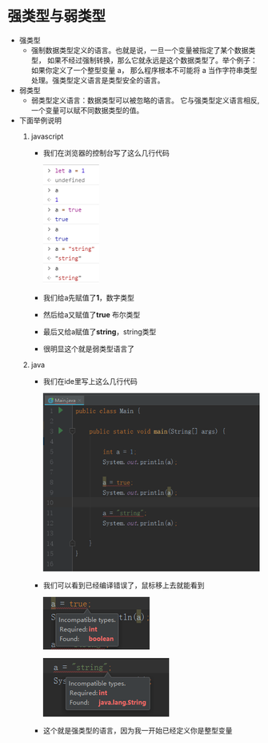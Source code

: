 # 强类型与弱类型

* 强类型
    * 强制数据类型定义的语言。也就是说，一旦一个变量被指定了某个数据类型，
        如果不经过强制转换，那么它就永远是这个数据类型了。举个例子：
        如果你定义了一个整型变量 a，
        那么程序根本不可能将 a 当作字符串类型处理。强类型定义语言是类型安全的语言。
* 弱类型
    * 弱类型定义语言：数据类型可以被忽略的语言。
        它与强类型定义语言相反, 一个变量可以赋不同数据类型的值。
* 下面举例说明
    1. javascript
        
        * 我们在浏览器的控制台写了这么几行代码
        
            ![](./images/js控制台.jpg)
            
        * 我们给a先赋值了**1**，数字类型
        * 然后给a又赋值了**true** 布尔类型
        * 最后又给a赋值了**string**，string类型
        * 很明显这个就是弱类型语言了 
        
    2. java
        * 我们在ide里写上这么几行代码
        
            ![](./images/java已经报错了.jpg)
            
        * 我们可以看到已经编译错误了，鼠标移上去就能看到   
        
            ![](./images/报错1.jpg)
            
            ![](./images/报错2.jpg) 
            
        * 这个就是强类型的语言，因为我一开始已经定义你是整型变量       
                